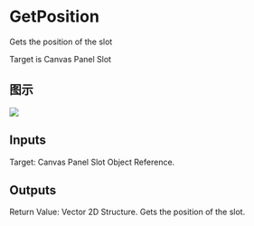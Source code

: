 # GetPosition

Gets the position of the slot

Target is Canvas Panel Slot

## 图示

![]($-20221218-19384126.png)

## Inputs

Target: Canvas Panel Slot Object Reference.  

## Outputs

Return Value: Vector 2D Structure. Gets the position of the slot.

